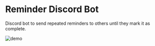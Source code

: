 # Reminder Discord Bot

Discord bot to send repeated reminders to others until they mark it as complete.

![demo](https://github.com/user-attachments/assets/18391b7c-eed4-4ebc-9b58-6027fb185444)
